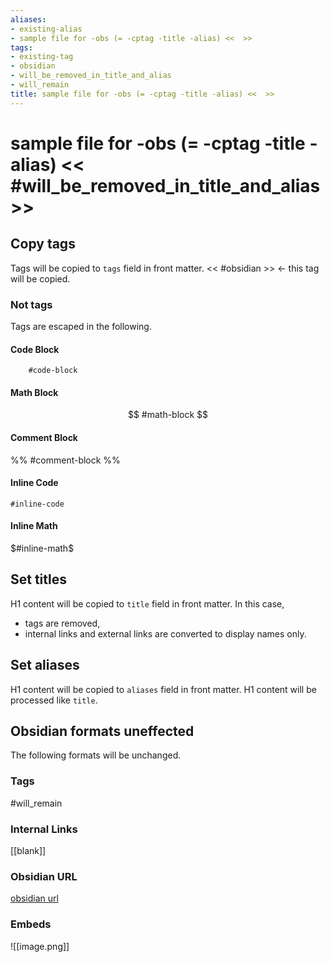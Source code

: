 ```yaml
---
aliases:
- existing-alias
- sample file for -obs (= -cptag -title -alias) <<  >>
tags:
- existing-tag
- obsidian
- will_be_removed_in_title_and_alias
- will_remain
title: sample file for -obs (= -cptag -title -alias) <<  >>
---
```

# sample file for -obs (= -cptag -title -alias) << #will_be_removed_in_title_and_alias >>

## Copy tags
Tags will be copied to `tags` field in front matter.
<< #obsidian >> <- this tag will be copied.

### Not tags
Tags are escaped in the following.

#### Code Block
```
	#code-block
```

#### Math Block
$$
	#math-block
$$

#### Comment Block
%%
	#comment-block
%%

#### Inline Code
`#inline-code`

#### Inline Math
$#inline-math$


## Set titles
H1 content will be copied to `title` field in front matter.
In this case,
- tags are removed,
- internal links and external links are converted to display names only.

## Set aliases
H1 content will be copied to `aliases` field in front matter.
H1 content will be processed like `title`.

## Obsidian formats uneffected
The following formats will be unchanged.

### Tags
#will_remain

### Internal Links
[[blank]]

### Obsidian URL
[obsidian url](obsidian://open?vault=obsidian&file=blank)

### Embeds
![[image.png]]
